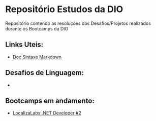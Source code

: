 
# Repositório Estudos da DIO
Repositório contendo as resoluções dos Desafios/Projetos realizados durante os Bootcamps da DIO

## Links Uteis:
- [Doc Sintaxe Markdown](https://www.markdownguide.org/basic-syntax/)

## Desafios de Linguagem:
- 

## Bootcamps em andamento:
- [LocalizaLabs .NET Developer #2](https://web.dio.me/track/localiza-net-developer-2)

